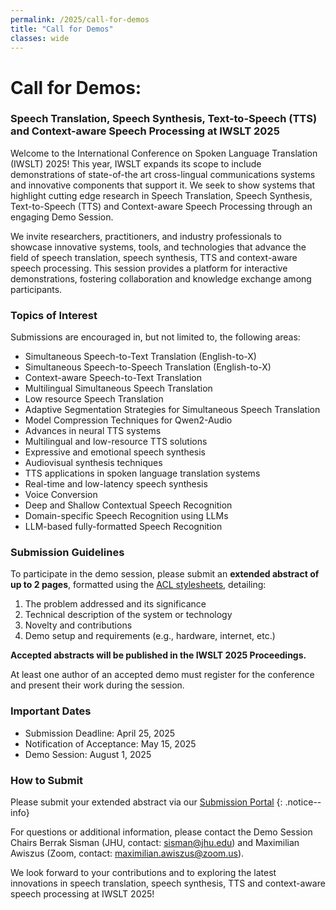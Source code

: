 ```yaml
---
permalink: /2025/call-for-demos
title: "Call for Demos"
classes: wide
---
```



# Call for Demos:

### Speech Translation, Speech Synthesis, Text-to-Speech (TTS) and Context-aware Speech Processing at IWSLT 2025

Welcome to the International Conference on Spoken Language Translation (IWSLT) 2025! This year, IWSLT expands its scope to include demonstrations of state-of-the art cross-lingual communications systems and innovative components that support it.  We seek to show systems that highlight cutting edge research in Speech Translation, Speech Synthesis, Text-to-Speech (TTS) and Context-aware Speech Processing through an engaging Demo Session.

We invite researchers, practitioners, and industry professionals to showcase innovative systems, tools, and technologies that advance the field of speech translation, speech synthesis, TTS and context-aware speech processing. This session provides a platform for interactive demonstrations, fostering collaboration and knowledge exchange among participants.


### Topics of Interest

Submissions are encouraged in, but not limited to, the following areas:
- Simultaneous Speech-to-Text Translation (English-to-X)
- Simultaneous Speech-to-Speech Translation (English-to-X)
- Context-aware Speech-to-Text Translation
- Multilingual Simultaneous Speech Translation
- Low resource Speech Translation
- Adaptive Segmentation Strategies for Simultaneous Speech Translation
- Model Compression Techniques for Qwen2-Audio
- Advances in neural TTS systems
- Multilingual and low-resource TTS solutions
- Expressive and emotional speech synthesis
- Audiovisual synthesis techniques
- TTS applications in spoken language translation systems
- Real-time and low-latency speech synthesis
- Voice Conversion
- Deep and Shallow Contextual Speech Recognition
- Domain-specific Speech Recognition using LLMs
- LLM-based fully-formatted Speech Recognition

### Submission Guidelines

To participate in the demo session, please submit an **extended abstract of up to 2 pages**, formatted using the [ACL stylesheets](https://acl-org.github.io/ACLPUB/formatting.html), detailing:

1. The problem addressed and its significance
2. Technical description of the system or technology
3. Novelty and contributions
4. Demo setup and requirements (e.g., hardware, internet, etc.)

**Accepted abstracts will be published in the IWSLT 2025 Proceedings.**

At least one author of an accepted demo must register for the conference and present their work during the session.

### Important Dates

- Submission Deadline: April 25, 2025
- Notification of Acceptance: May 15, 2025
- Demo Session: August 1, 2025

### How to Submit

Please submit your extended abstract via our [Submission Portal](https://softconf.com/acl2025/iwslt2025/)
{: .notice--info}


For questions or additional information, please contact the Demo Session Chairs Berrak Sisman (JHU, contact: sisman@jhu.edu) and Maximilian Awiszus (Zoom, contact: maximilian.awiszus@zoom.us).

We look forward to your contributions and to exploring the latest innovations in speech translation, speech synthesis, TTS and context-aware speech processing at IWSLT 2025!

